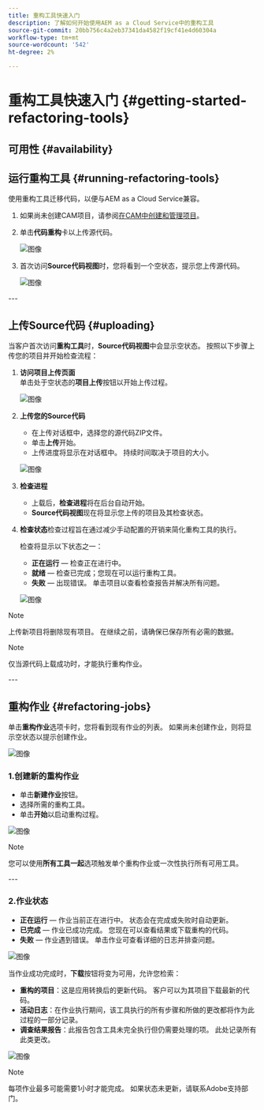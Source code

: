 ```yaml
---
title: 重构工具快速入门
description: 了解如何开始使用AEM as a Cloud Service中的重构工具
source-git-commit: 20bb756c4a2eb37341da4582f19cf41e4d60304a
workflow-type: tm+mt
source-wordcount: '542'
ht-degree: 2%

---
```


# 重构工具快速入门 {#getting-started-refactoring-tools}

## 可用性 {#availability}

<!-- Alexandru: duplicate contextualhelp id, drafting this for now

>[!CONTEXTUALHELP]
>id="aemcloud_rs_upload"
>title="Download"
>additional-url="https://experienceleague.adobe.com/docs/experience-manager-cloud-service/content/release-notes/release-notes/release-notes-current.html" text="Release Notes"
>additional-url="https://experience.adobe.com/#/downloads/content/software-distribution/en/aemcloud.html" text="Software Distribution Portal"

-->

## 运行重构工具 {#running-refactoring-tools}

使用重构工具迁移代码，以便与AEM as a Cloud Service兼容。

1. 如果尚未创建CAM项目，请参阅[在CAM中创建和管理项目](/help/journey-migration/cloud-acceleration-manager/using-cam/getting-started-cam.md#create-project)。
1. 单击&#x200B;**代码重构**&#x200B;卡以上传源代码。

   ![图像](/help/journey-migration/refactoring-tools/assets/rscam1.png)

1. 首次访问&#x200B;**Source代码视图**&#x200B;时，您将看到一个空状态，提示您上传源代码。

   ![图像](/help/journey-migration/refactoring-tools/assets/rscam2.png)

&#x200B;---

## 上传Source代码 {#uploading}

当客户首次访问&#x200B;**重构工具**&#x200B;时，**Source代码视图**&#x200B;中会显示空状态。 按照以下步骤上传您的项目并开始检查流程：

1. **访问项目上传页面**\
   单击处于空状态的&#x200B;**项目上传**&#x200B;按钮以开始上传过程。

   ![图像](/help/journey-migration/refactoring-tools/assets/rscam3.png)

1. **上传您的Source代码**
   - 在上传对话框中，选择您的源代码ZIP文件。
   - 单击&#x200B;**上传**&#x200B;开始。
   - 上传进度将显示在对话框中。 持续时间取决于项目的大小。

   ![图像](/help/journey-migration/refactoring-tools/assets/rscam4.png)

1. **检查进程**
   - 上载后，**检查进程**&#x200B;将在后台自动开始。
   - **Source代码视图**&#x200B;现在将显示您上传的项目及其检查状态。

1. **检查状态**&#x200B;检查过程旨在通过减少手动配置的开销来简化重构工具的执行。

   检查将显示以下状态之一：
   - **正在运行** — 检查正在进行中。
   - **就绪** — 检查已完成；您现在可以运行重构工具。
   - **失败** — 出现错误。 单击项目以查看检查报告并解决所有问题。

   ![图像](/help/journey-migration/refactoring-tools/assets/rscam5.png)

>[!NOTE]
>上传新项目将删除现有项目。 在继续之前，请确保已保存所有必需的数据。

>[!NOTE]
>仅当源代码上载成功时，才能执行重构作业。

&#x200B;---

## 重构作业 {#refactoring-jobs}

单击&#x200B;**重构作业**&#x200B;选项卡时，您将看到现有作业的列表。 如果尚未创建作业，则将显示空状态以提示创建作业。

![图像](/help/journey-migration/refactoring-tools/assets/rscam6.png)

### 1.创建新的重构作业

- 单击&#x200B;**新建作业**&#x200B;按钮。
- 选择所需的重构工具。
- 单击&#x200B;**开始**&#x200B;以启动重构过程。

![图像](/help/journey-migration/refactoring-tools/assets/rscam7.png)

>[!NOTE]
>您可以使用&#x200B;**所有工具一起**&#x200B;选项触发单个重构作业或一次性执行所有可用工具。

&#x200B;---

### 2.作业状态

- **正在运行** — 作业当前正在进行中。 状态会在完成或失败时自动更新。
- **已完成** — 作业已成功完成。 您现在可以查看结果或下载重构的代码。
- **失败** — 作业遇到错误。 单击作业可查看详细的日志并排查问题。

![图像](/help/journey-migration/refactoring-tools/assets/rscam8.png)

当作业成功完成时，**下载**&#x200B;按钮将变为可用，允许您检索：

- **重构的项目**：这是应用转换后的更新代码。 客户可以为其项目下载最新的代码。
- **活动日志**：在作业执行期间，该工具执行的所有步骤和所做的更改都将作为此过程的一部分记录。
- **调查结果报告**：此报告包含工具未完全执行但仍需要处理的项。 此处记录所有此类更改。

![图像](/help/journey-migration/refactoring-tools/assets/rscam9.png)

>[!NOTE]
>每项作业最多可能需要1小时才能完成。 如果状态未更新，请联系Adobe支持部门。

